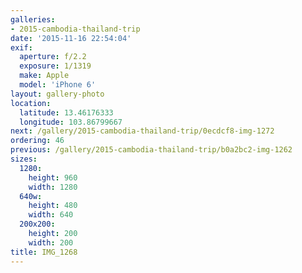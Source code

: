 ```yaml
---
galleries:
- 2015-cambodia-thailand-trip
date: '2015-11-16 22:54:04'
exif:
  aperture: f/2.2
  exposure: 1/1319
  make: Apple
  model: 'iPhone 6'
layout: gallery-photo
location:
  latitude: 13.46176333
  longitude: 103.86799667
next: /gallery/2015-cambodia-thailand-trip/0ecdcf8-img-1272
ordering: 46
previous: /gallery/2015-cambodia-thailand-trip/b0a2bc2-img-1262
sizes:
  1280:
    height: 960
    width: 1280
  640w:
    height: 480
    width: 640
  200x200:
    height: 200
    width: 200
title: IMG_1268
---
```

